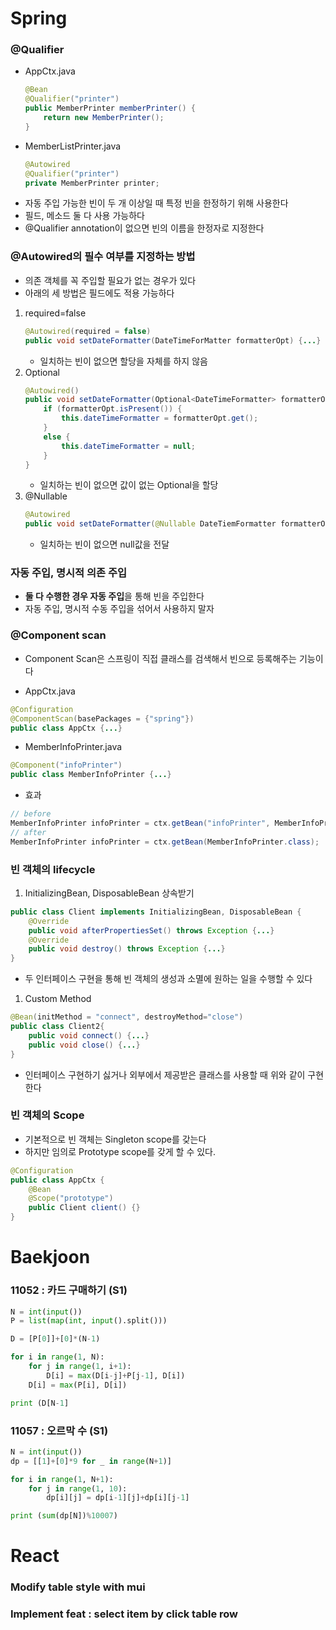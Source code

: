 # Spring

### @Qualifier
* AppCtx.java
    ```java
    @Bean
    @Qualifier("printer")
    public MemberPrinter memberPrinter() {
        return new MemberPrinter();
    }
    ```
* MemberListPrinter.java
    ```java
    @Autowired
    @Qualifier("printer")
    private MemberPrinter printer;
    ```
* 자동 주입 가능한 빈이 두 개 이상일 때 특정 빈을 한정하기 위해 사용한다
* 필드, 메소드 둘 다 사용 가능하다
* @Qualifier annotation이 없으면 빈의 이름을 한정자로 지정한다

### @Autowired의 필수 여부를 지정하는 방법
* 의존 객체를 꼭 주입할 필요가 없는 경우가 있다
* 아래의 세 방법은 필드에도 적용 가능하다
1. required=false
    ```java
    @Autowired(required = false)
    public void setDateFormatter(DateTimeForMatter formatterOpt) {...}
    ```
    * 일치하는 빈이 없으면 할당을 자체를 하지 않음
2. Optional
    ```java
    @Autowired()
	public void setDateFormatter(Optional<DateTimeFormatter> formatterOpt) {
		if (formatterOpt.isPresent()) {			
			this.dateTimeFormatter = formatterOpt.get();
		}
		else {
			this.dateTimeFormatter = null;
		}
	}
    ```
    * 일치하는 빈이 없으면 값이 없는 Optional을 할당
3. @Nullable
    ```java
    @Autowired
    public void setDateFormatter(@Nullable DateTiemFormatter formatterOpt) {...}
    ```
    * 일치하는 빈이 없으면 null값을 전달
  
### 자동 주입, 명시적 의존 주입
* **둘 다 수행한 경우 자동 주입**을 통해 빈을 주입한다
* 자동 주입, 명시적 수동 주입을 섞어서 사용하지 말자

### @Component scan
* Component Scan은 스프링이 직접 클래스를 검색해서 빈으로 등록해주는 기능이다

* AppCtx.java
```java
@Configuration
@ComponentScan(basePackages = {"spring"})
public class AppCtx {...}
```

* MemberInfoPrinter.java
```java
@Component("infoPrinter")
public class MemberInfoPrinter {...}
```

* 효과
```java
// before
MemberInfoPrinter infoPrinter = ctx.getBean("infoPrinter", MemberInfoPrinter.class);
// after
MemberInfoPrinter infoPrinter = ctx.getBean(MemberInfoPrinter.class);
```

### 빈 객체의 lifecycle

1. InitializingBean, DisposableBean 상속받기
```java
public class Client implements InitializingBean, DisposableBean {
    @Override
    public void afterPropertiesSet() throws Exception {...}
    @Override
    public void destroy() throws Exception {...}
}
```
* 두 인터페이스 구현을 통해 빈 객체의 생성과 소멸에 원하는 일을 수행할 수 있다
1. Custom Method
```java
@Bean(initMethod = "connect", destroyMethod="close")
public class Client2{
    public void connect() {...}
    public void close() {...}
}
```
* 인터페이스 구현하기 싫거나 외부에서 제공받은 클래스를 사용할 때 위와 같이 구현한다

### 빈 객체의 Scope
* 기본적으로 빈 객체는 Singleton scope를 갖는다
* 하지만 임의로 Prototype scope를 갖게 할 수 있다.
``` java
@Configuration
public class AppCtx {
    @Bean
    @Scope("prototype")
    public Client client() {}
}
```

# Baekjoon

### 11052 : 카드 구매하기 (S1)
```python
N = int(input())
P = list(map(int, input().split()))

D = [P[0]]+[0]*(N-1)

for i in range(1, N):
    for j in range(1, i+1):
        D[i] = max(D[i-j]+P[j-1], D[i])
    D[i] = max(P[i], D[i])

print (D[N-1]
```

### 11057 : 오르막 수 (S1)
```python
N = int(input())
dp = [[1]+[0]*9 for _ in range(N+1)]

for i in range(1, N+1):
    for j in range(1, 10):
        dp[i][j] = dp[i-1][j]+dp[i][j-1]

print (sum(dp[N])%10007)
```

# React

### Modify table style with mui
### Implement feat : select item by click table row